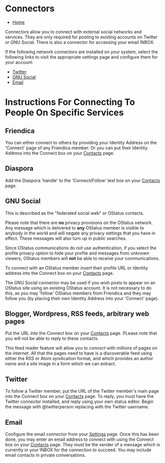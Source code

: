 Connectors
==========

* [Home](help)

Connectors allow you to connect with external social networks and services.
They are only required for posting to existing accounts on Twitter or GNU Social.
There is also a connector for accessing your email INBOX.

If the following network connectors are installed on your system, select the following links to visit the appropriate settings page and configure them for your account:

* [Twitter](/settings/addon)
* [GNU Social](/settings/addon)
* [Email](/settings)

Instructions For Connecting To People On Specific Services
==========================================================

Friendica
---

You can either connect to others by providing your Identity Address on the 'Connect' page of any Friendica member.
Or you can put their Identity Address into the Connect box on your [Contacts](contacts) page. 


Diaspora
---

Add the Diaspora 'handle' to the 'Connect/Follow' text box on your [Contacts](contacts) page. 


GNU Social
---

This is described as the "federated social web" or OStatus contacts. 

Please note that there are **no** privacy provisions on the OStatus network.
Any message which is delivered to **any** OStatus member is visible to anybody in the world and will negate any privacy settings that you have in effect.
These messages will also turn up in public searches. 

Since OStatus communications do not use authentication, if you select the profile privacy option to hide your profile and messages from unknown viewers, OStatus members will **not** be able to receive your communications. 

To connect with an OStatus member insert their profile URL or Identity address into the Connect box on your [Contacts](contacts) page.

The GNU Social connector may be used if you wish posts to appear on an OStatus site using an existing OStatus account. 
It is not necessary to do this, as you may 'follow' OStatus members from Friendica and they may follow you (by placing their own Identity Address into your 'Connect' page).

Blogger, Wordpress, RSS feeds, arbitrary web pages
---

Put the URL into the Connect box on your [Contacts](contacts) page.
PLease note that you will not be able to reply to these contacts. 

This feed reader feature will allow you to _connect_ with millions of pages on the internet.
All that the pages need to have is a discoverable feed using either the RSS or Atom syndication format, and which provides an author name and a site image in a form which we can extract. 

Twitter
---

To follow a Twitter member, put the URL of the Twitter member's main page into the Connect box on your [Contacts](contacts) page.
To reply, you must have the Twitter connector installed, and reply using your own status editor.
Begin the message with @twitterperson replacing with the Twitter username.

Email
---

Configure the email connector from your [Settings](settings) page.
Once this has been done, you may enter an email address to connect with using the Connect box on your [Contacts](contacts) page.
They must be the sender of a message which is currently in your INBOX for the connection to succeed.
You may include email contacts in private conversations.
